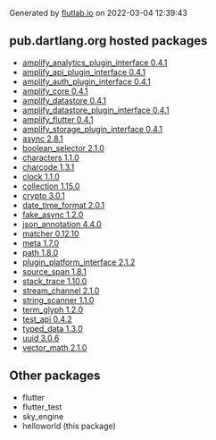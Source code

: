 Generated by [flutlab.io](https://flutlab.io) on 2022-03-04 12:39:43


## pub.dartlang.org hosted packages

 - [amplify_analytics_plugin_interface 0.4.1](https://pub.dartlang.org/packages/amplify_analytics_plugin_interface/versions/0.4.1)
 - [amplify_api_plugin_interface 0.4.1](https://pub.dartlang.org/packages/amplify_api_plugin_interface/versions/0.4.1)
 - [amplify_auth_plugin_interface 0.4.1](https://pub.dartlang.org/packages/amplify_auth_plugin_interface/versions/0.4.1)
 - [amplify_core 0.4.1](https://pub.dartlang.org/packages/amplify_core/versions/0.4.1)
 - [amplify_datastore 0.4.1](https://pub.dartlang.org/packages/amplify_datastore/versions/0.4.1)
 - [amplify_datastore_plugin_interface 0.4.1](https://pub.dartlang.org/packages/amplify_datastore_plugin_interface/versions/0.4.1)
 - [amplify_flutter 0.4.1](https://pub.dartlang.org/packages/amplify_flutter/versions/0.4.1)
 - [amplify_storage_plugin_interface 0.4.1](https://pub.dartlang.org/packages/amplify_storage_plugin_interface/versions/0.4.1)
 - [async 2.8.1](https://pub.dartlang.org/packages/async/versions/2.8.1)
 - [boolean_selector 2.1.0](https://pub.dartlang.org/packages/boolean_selector/versions/2.1.0)
 - [characters 1.1.0](https://pub.dartlang.org/packages/characters/versions/1.1.0)
 - [charcode 1.3.1](https://pub.dartlang.org/packages/charcode/versions/1.3.1)
 - [clock 1.1.0](https://pub.dartlang.org/packages/clock/versions/1.1.0)
 - [collection 1.15.0](https://pub.dartlang.org/packages/collection/versions/1.15.0)
 - [crypto 3.0.1](https://pub.dartlang.org/packages/crypto/versions/3.0.1)
 - [date_time_format 2.0.1](https://pub.dartlang.org/packages/date_time_format/versions/2.0.1)
 - [fake_async 1.2.0](https://pub.dartlang.org/packages/fake_async/versions/1.2.0)
 - [json_annotation 4.4.0](https://pub.dartlang.org/packages/json_annotation/versions/4.4.0)
 - [matcher 0.12.10](https://pub.dartlang.org/packages/matcher/versions/0.12.10)
 - [meta 1.7.0](https://pub.dartlang.org/packages/meta/versions/1.7.0)
 - [path 1.8.0](https://pub.dartlang.org/packages/path/versions/1.8.0)
 - [plugin_platform_interface 2.1.2](https://pub.dartlang.org/packages/plugin_platform_interface/versions/2.1.2)
 - [source_span 1.8.1](https://pub.dartlang.org/packages/source_span/versions/1.8.1)
 - [stack_trace 1.10.0](https://pub.dartlang.org/packages/stack_trace/versions/1.10.0)
 - [stream_channel 2.1.0](https://pub.dartlang.org/packages/stream_channel/versions/2.1.0)
 - [string_scanner 1.1.0](https://pub.dartlang.org/packages/string_scanner/versions/1.1.0)
 - [term_glyph 1.2.0](https://pub.dartlang.org/packages/term_glyph/versions/1.2.0)
 - [test_api 0.4.2](https://pub.dartlang.org/packages/test_api/versions/0.4.2)
 - [typed_data 1.3.0](https://pub.dartlang.org/packages/typed_data/versions/1.3.0)
 - [uuid 3.0.6](https://pub.dartlang.org/packages/uuid/versions/3.0.6)
 - [vector_math 2.1.0](https://pub.dartlang.org/packages/vector_math/versions/2.1.0)

## Other packages

 - flutter
 - flutter_test
 - sky_engine
 - helloworld (this package)

